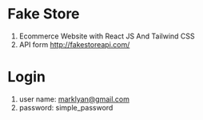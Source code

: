# Fake Store
1. Ecommerce Website with React JS And Tailwind CSS 
2. API form <http://fakestoreapi.com/>

# Login
1. user name: marklyan@gmail.com
2. password: simple_password
